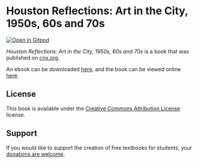 # Houston Reflections: Art in the City, 1950s, 60s and 70s

[![Open in Gitpod](https://gitpod.io/button/open-in-gitpod.svg)](https://gitpod.io/from-referrer/)

_Houston Reflections: Art in the City, 1950s, 60s and 70s_ is a book that was published on [cnx.org](https://cnx.org/).

An ebook can be downloaded [here](https://github.com/cnx-user-books/cnxbook-houston-reflections-art-in-the-city-1950s-60s-and-70s/releases/latest), and the book can be viewed online [here](https://github.com/cnx-user-books/cnxbook-houston-reflections-art-in-the-city-1950s-60s-and-70s/releases/latest).

## License
This book is available under the [Creative Commons Attribution License](./LICENSE) license.

## Support
If you would like to support the creation of free textbooks for students, your [donations are welcome](https://riceconnect.rice.edu/donation/support-openstax-banner).

